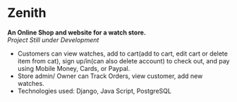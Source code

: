 # Zenith
**An Online Shop and website for a watch store.**
</br>
*Project Still under Development*
<ul>
<li>
Customers can view watches, add to cart(add to cart, edit cart or delete item from cat), sign up/in(can also delete account) to check out, and pay using Mobile Money, Cards, or Paypal.
</li>
<li>
Store admin/ Owner can Track Orders, view customer, add new watches.
</li>
<li>
Technologies used: Django, Java Script, PostgreSQL
</li>
</ul>


